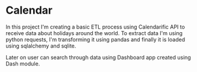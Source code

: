 # Calendar
In this project I'm creating a basic ETL process using Calendarific API to receive data about holidays around the world. 
To extract data I'm using python requests, I'm transforming it using pandas and finally it is loaded using sqlalchemy and sqlite.

Later on user can search through data using Dashboard app created using Dash module.
